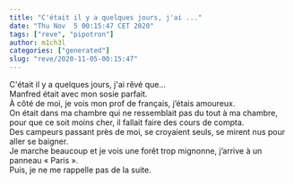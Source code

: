 ```yaml
---
title: "C'était il y a quelques jours, j'ai ..."
date: "Thu Nov  5 00:15:47 CET 2020"
tags: ["reve", "pipotron"]
author: m1ch3l
categories: ["generated"]
slug: "reve/2020-11-05-00:15:47"
---
```


C'était il y a quelques jours, j'ai rêvé que...<br>
Manfred était avec mon sosie parfait.<br>
À côté de moi, je vois mon prof de français, j’étais amoureux.<br>
On était dans ma chambre qui ne ressemblait pas du tout à ma chambre, pour que ce soit moins cher, il fallait faire des cours de compta.<br>
Des campeurs passant près de moi, se croyaient seuls, se mirent nus pour aller se baigner.<br>
Je marche beaucoup et je vois une forêt trop mignonne, j’arrive à un panneau « Paris ».<br>
Puis, je ne me rappelle pas de la suite.<br>
